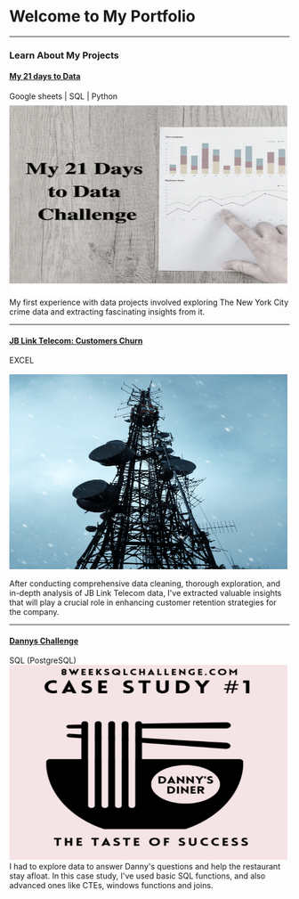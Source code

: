 # Welcome to My Portfolio

---

### Learn About My Projects

#### [My 21 days to Data](https://www.linkedin.com/pulse/21-days-data-oussama-bechar/)
Google sheets | SQL | Python
<img src="images/My 21 Days to data Challenget.png"
  width="500"
  height="350"/>
My first experience with data projects involved exploring The New York City crime data and extracting fascinating insights from it.

---

#### [JB Link Telecom: Customers Churn](https://www.linkedin.com/pulse/telecom-company-customers-churn-oussama-bechar%3FtrackingId=2fbBPpkXTU65vs%252F5bATJlg%253D%253D/?trackingId=2fbBPpkXTU65vs%2F5bATJlg%3D%3D)
EXCEL
<br><br>
<img src="images/telecom.jpg"
  width="500"
  height="350"/>

After conducting comprehensive data cleaning, thorough exploration, and in-depth analysis of JB Link Telecom data, I've extracted valuable insights that will play a crucial role in enhancing customer retention strategies for the company.

---

#### [Dannys Challenge](https://github.com/oussama-bechar/DannysDinner/blob/master/Desktop/dannys/Dannys_Challenge)
 SQL (PostgreSQL)
<img src="/images/Dannys.png"
  width="500"
  height="350"/>
I had to explore data to answer Danny's questions and help the restaurant stay afloat.
In this case study, I've used basic SQL functions, and also advanced ones like CTEs, windows functions and joins.